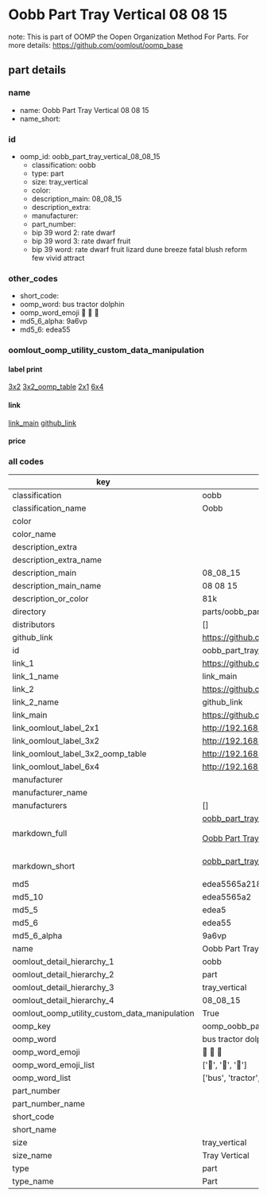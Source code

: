 # Oobb Part Tray Vertical 08 08 15  

note: This is part of OOMP the Oopen Organization Method For Parts. For more details: https://github.com/oomlout/oomp_base

##  part details





### name
* name: Oobb Part Tray Vertical 08 08 15
* name_short: 
### id
* oomp_id: oobb_part_tray_vertical_08_08_15
  * classification: oobb
  * type: part
  * size: tray_vertical
  * color: 
  * description_main: 08_08_15
  * description_extra: 
  * manufacturer: 
  * part_number: 
  * bip 39 word 2: rate dwarf
  * bip 39 word 3: rate dwarf fruit
  * bip 39 word: rate dwarf fruit lizard dune breeze fatal blush reform few vivid attract

### other_codes
* short_code: 
* oomp_word: bus tractor dolphin
* oomp_word_emoji :bus: :tractor: :dolphin:
* md5_6_alpha: 9a6vp
* md5_6: edea55






### oomlout_oomp_utility_custom_data_manipulation
#### label print
[3x2](http://192.168.1.245:1112/?label=oomp%209a6vp)
[3x2_oomp_table](http://192.168.1.107:1112/?label=oomp%209a6vp)
[2x1](http://192.168.1.242:1112/?label=oomp%209a6vp)
[6x4](http://192.168.1.55:1112/?label=oomp%209a6vp)    

#### link

[link_main](https://github.com/oomlout/oomlout_oomp_current_version_messy/tree/main/parts/oobb_part_tray_vertical_08_08_15) [github_link](https://github.com/oomlout/oomlout_oomp_part_src/tree/main/parts/oobb_part_tray_vertical_08_08_15)                             

#### price







### all codes 
| key | value |  
| --- | --- |  
| classification | oobb |  
| classification_name | Oobb |  
| color |  |  
| color_name |  |  
| description_extra |  |  
| description_extra_name |  |  
| description_main | 08_08_15 |  
| description_main_name | 08 08 15 |  
| description_or_color | 81k |  
| directory | parts/oobb_part_tray_vertical_08_08_15 |  
| distributors | [] |  
| github_link | https://github.com/oomlout/oomlout_oomp_part_src/tree/main/parts/oobb_part_tray_vertical_08_08_15 |  
| id | oobb_part_tray_vertical_08_08_15 |  
| link_1 | https://github.com/oomlout/oomlout_oomp_current_version_messy/tree/main/parts/oobb_part_tray_vertical_08_08_15 |  
| link_1_name | link_main |  
| link_2 | https://github.com/oomlout/oomlout_oomp_part_src/tree/main/parts/oobb_part_tray_vertical_08_08_15 |  
| link_2_name | github_link |  
| link_main | https://github.com/oomlout/oomlout_oomp_current_version_messy/tree/main/parts/oobb_part_tray_vertical_08_08_15 |  
| link_oomlout_label_2x1 | http://192.168.1.242:1112/?label=oomp%209a6vp |  
| link_oomlout_label_3x2 | http://192.168.1.245:1112/?label=oomp%209a6vp |  
| link_oomlout_label_3x2_oomp_table | http://192.168.1.107:1112/?label=oomp%209a6vp |  
| link_oomlout_label_6x4 | http://192.168.1.55:1112/?label=oomp%209a6vp |  
| manufacturer |  |  
| manufacturer_name |  |  
| manufacturers | [] |  
| markdown_full | [oobb_part_tray_vertical_08_08_15](https://github.com/oomlout/oomlout_oomp_current_version_messy/tree/main/parts/oobb_part_tray_vertical_08_08_15)<br>[](https://github.com/oomlout/oomlout_oomp_current_version_messy/tree/main/parts/oobb_part_tray_vertical_08_08_15)<br>[Oobb Part Tray Vertical 08 08 15](https://github.com/oomlout/oomlout_oomp_current_version_messy/tree/main/parts/oobb_part_tray_vertical_08_08_15)<br><br> |  
| markdown_short | [oobb_part_tray_vertical_08_08_15](https://github.com/oomlout/oomlout_oomp_current_version_messy/tree/main/parts/oobb_part_tray_vertical_08_08_15)<br><br> |  
| md5 | edea5565a2188a706e22082cbb912d91 |  
| md5_10 | edea5565a2 |  
| md5_5 | edea5 |  
| md5_6 | edea55 |  
| md5_6_alpha | 9a6vp |  
| name | Oobb Part Tray Vertical 08 08 15 |  
| oomlout_detail_hierarchy_1 | oobb |  
| oomlout_detail_hierarchy_2 | part |  
| oomlout_detail_hierarchy_3 | tray_vertical |  
| oomlout_detail_hierarchy_4 | 08_08_15 |  
| oomlout_oomp_utility_custom_data_manipulation | True |  
| oomp_key | oomp_oobb_part_tray_vertical_08_08_15 |  
| oomp_word | bus tractor dolphin |  
| oomp_word_emoji | :bus: :tractor: :dolphin: |  
| oomp_word_emoji_list | [':bus:', ':tractor:', ':dolphin:'] |  
| oomp_word_list | ['bus', 'tractor', 'dolphin'] |  
| part_number |  |  
| part_number_name |  |  
| short_code |  |  
| short_name |  |  
| size | tray_vertical |  
| size_name | Tray Vertical |  
| type | part |  
| type_name | Part |  

